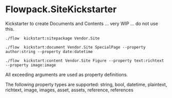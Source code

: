 # Flowpack.SiteKickstarter

Kickstarter to create Documents and Contents ... very WIP ... do not use this. 

```
./flow  kickstart:sitepackage Vendor.Site
```

```
./flow  kickstart:document Vendor.Site SpecialPage --property author:string --property date:datetime
```

```
./flow  kickstart:content Vendor.Site Figure --property text:richtext --property image:image
```

All exceeding arguments are used as property definitions. 
 
The following property types are supported: string, bool, datetime, plaintext, richtext, image, images, asset, assets, reference, references 

